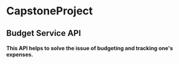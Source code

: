 # CapstoneProject

## Budget Service API 

#### This API helps to solve the issue of budgeting and tracking one's expenses. 
